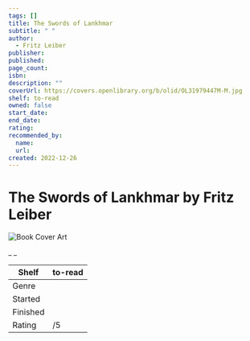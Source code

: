 ```yaml
---
tags: []
title: The Swords of Lankhmar
subtitle: " "
author:
  - Fritz Leiber
publisher:
published:
page_count:
isbn:
description: ""
coverUrl: https://covers.openlibrary.org/b/olid/OL31979447M-M.jpg
shelf: to-read
owned: false
start_date:
end_date:
rating:
recommended_by:
  name:
  url:
created: 2022-12-26
---
```


# The Swords of Lankhmar by Fritz Leiber

![Book Cover Art](https://covers.openlibrary.org/b/olid/OL31979447M-M.jpg)

_ _

| Shelf | to-read |
| --- | --- |
| Genre |  |
| Started |  |
| Finished |  |
| Rating | /5 |

